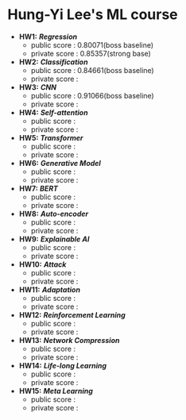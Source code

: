# Hung-Yi Lee's ML course

* **HW1:** ***Regression***
  * public  score : 0.80071(boss baseline)
  * private score : 0.85357(strong base)
* **HW2:** ***Classification***
  * public  score : 0.84661(boss baseline) 
  * private score : 
* **HW3:** ***CNN***
  * public  score : 0.91066(boss baseline) 
  * private score : 
* **HW4:** ***Self-attention***
  * public  score : 
  * private score : 
* **HW5:** ***Transformer***
  * public  score : 
  * private score : 
* **HW6:** ***Generative Model***
  * public  score : 
  * private score : 
* **HW7:** ***BERT***
  * public  score : 
  * private score : 
* **HW8:** ***Auto-encoder***
  * public  score : 
  * private score : 
* **HW9:** ***Explainable AI***
  * public  score : 
  * private score : 
* **HW10:** ***Attack***
  * public  score : 
  * private score : 
* **HW11:** ***Adaptation***
  * public  score : 
  * private score : 
* **HW12:** ***Reinforcement Learning***
  * public  score : 
  * private score : 
* **HW13:** ***Network Compression***
  * public  score : 
  * private score : 
* **HW14:** ***Life-long Learning***
  * public  score : 
  * private score : 
* **HW15:** ***Meta Learning***
  * public  score : 
  * private score : 


